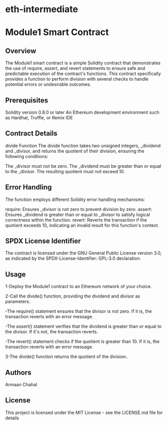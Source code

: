 # eth-intermediate

# Module1 Smart Contract

## Overview

The Module1 smart contract is a simple Solidity contract that demonstrates the use of require, assert, 
and revert statements to ensure safe and predictable execution of the contract's functions. This contract specifically
provides a function to perform division with several checks to handle potential errors or undesirable outcomes.

## Prerequisites

Solidity version 0.8.0 or later
An Ethereum development environment such as Hardhat, Truffle, or Remix IDE

## Contract Details

divide Function
The divide function takes two unsigned integers, _dividend and _divisor, and returns the quotient of their division, ensuring the following conditions:

The _divisor must not be zero.
The _dividend must be greater than or equal to the _divisor.
The resulting quotient must not exceed 10.

## Error Handling

The function employs different Solidity error handling mechanisms:

require: Ensures _divisor is not zero to prevent division by zero.
assert: Ensures _dividend is greater than or equal to _divisor to satisfy logical correctness within the function.
revert: Reverts the transaction if the quotient exceeds 10, indicating an invalid result for this function's context.

## SPDX License Identifier

The contract is licensed under the GNU General Public License version 3.0, as indicated by the SPDX-License-Identifier: GPL-3.0 declaration.

## Usage

1-Deploy the Module1 contract to an Ethereum network of your choice.

2-Call the divide() function, providing the dividend and divisor as parameters.

  -The require() statement ensures that the divisor is not zero. If it is, the transaction reverts with an error message.

  -The assert() statement verifies that the dividend is greater than or equal to the divisor. If it's not, the transaction reverts.

  -The revert() statement checks if the quotient is greater than 10. If it is, the transaction reverts with an error message.

3-The divide() function returns the quotient of the division..


## Authors

Armaan Chahal

## License

This project is licensed under the MIT License - see the LICENSE.md file for details

